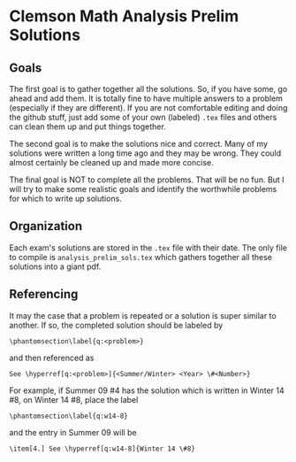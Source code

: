 # Clemson Math Analysis Prelim Solutions

## Goals
The first goal is to gather together all the solutions. So, if you have some, go ahead and add them. It is totally fine to have multiple answers to a problem (especially if they are different). If you are not comfortable editing and doing the github stuff, just add some of your own (labeled) `.tex` files and others can clean them up and put things together.

The second goal is to make the solutions nice and correct. Many of my solutions were written a long time ago and they may be wrong. They could almost certainly be cleaned up and made more concise.

The final goal is NOT to complete all the problems. That will be no fun. But I will try to make some realistic goals and identify the worthwhile problems for which to write up solutions.

## Organization 
Each exam's solutions are stored in the `.tex` file with their date. The only file to compile is `analysis_prelim_sols.tex` which gathers together all these solutions into a giant pdf.

## Referencing
It may the case that a problem is repeated or a solution is super similar to another. If so, the completed solution should be labeled by
```
\phantomsection\label{q:<problem>}
```
and then referenced as
```
See \hyperref[q:<problem>]{<Summer/Winter> <Year> \#<Number>}
```
For example, if Summer 09 #4 has the solution which is written in Winter 14 #8, on Winter 14 #8, place the label
```
\phantomsection\label{q:w14-8}
```
and the entry in Summer 09 will be
```
\item[4.] See \hyperref[q:w14-8]{Winter 14 \#8}
```